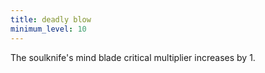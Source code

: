 ```yaml
---
title: deadly blow
minimum_level: 10
---
```


The soulknife's mind blade critical multiplier increases by 1.
